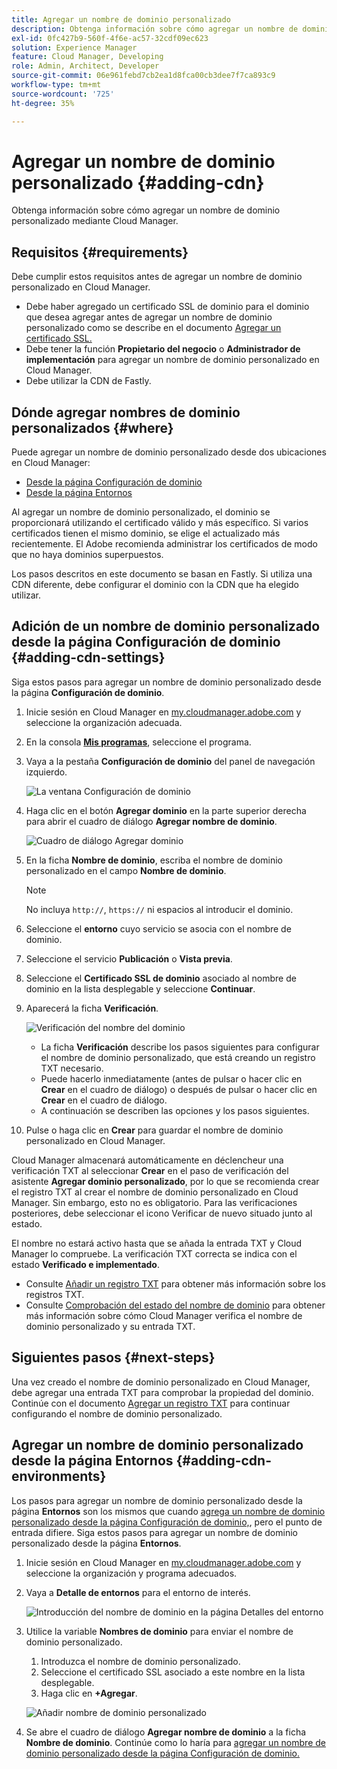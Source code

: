 ```yaml
---
title: Agregar un nombre de dominio personalizado
description: Obtenga información sobre cómo agregar un nombre de dominio personalizado mediante Cloud Manager.
exl-id: 0fc427b9-560f-4f6e-ac57-32cdf09ec623
solution: Experience Manager
feature: Cloud Manager, Developing
role: Admin, Architect, Developer
source-git-commit: 06e961febd7cb2ea1d8fca00cb3dee7f7ca893c9
workflow-type: tm+mt
source-wordcount: '725'
ht-degree: 35%

---
```



# Agregar un nombre de dominio personalizado {#adding-cdn}

Obtenga información sobre cómo agregar un nombre de dominio personalizado mediante Cloud Manager.

## Requisitos  {#requirements}

Debe cumplir estos requisitos antes de agregar un nombre de dominio personalizado en Cloud Manager.

* Debe haber agregado un certificado SSL de dominio para el dominio que desea agregar antes de agregar un nombre de dominio personalizado como se describe en el documento [Agregar un certificado SSL.](/help/implementing/cloud-manager/managing-ssl-certifications/add-ssl-certificate.md)
* Debe tener la función **Propietario del negocio** o **Administrador de implementación** para agregar un nombre de dominio personalizado en Cloud Manager.
* Debe utilizar la CDN de Fastly.

## Dónde agregar nombres de dominio personalizados {#where}

Puede agregar un nombre de dominio personalizado desde dos ubicaciones en Cloud Manager:

* [Desde la página Configuración de dominio](#adding-cdn-settings)
* [Desde la página Entornos](#adding-cdn-environments)

Al agregar un nombre de dominio personalizado, el dominio se proporcionará utilizando el certificado válido y más específico. Si varios certificados tienen el mismo dominio, se elige el actualizado más recientemente. El Adobe recomienda administrar los certificados de modo que no haya dominios superpuestos.

Los pasos descritos en este documento se basan en Fastly. Si utiliza una CDN diferente, debe configurar el dominio con la CDN que ha elegido utilizar.

## Adición de un nombre de dominio personalizado desde la página Configuración de dominio {#adding-cdn-settings}

Siga estos pasos para agregar un nombre de dominio personalizado desde la página **Configuración de dominio**.

1. Inicie sesión en Cloud Manager en [my.cloudmanager.adobe.com](https://my.cloudmanager.adobe.com/) y seleccione la organización adecuada.

1. En la consola **[Mis programas](/help/implementing/cloud-manager/navigation.md#my-programs)**, seleccione el programa.

1. Vaya a la pestaña **Configuración de dominio** del panel de navegación izquierdo.

   ![La ventana Configuración de dominio](/help/implementing/cloud-manager/assets/cdn/cdn-create.png)

1. Haga clic en el botón **Agregar dominio** en la parte superior derecha para abrir el cuadro de diálogo **Agregar nombre de dominio**.

   ![Cuadro de diálogo Agregar dominio](/help/implementing/cloud-manager/assets/cdn/add-cdn1.png)

1. En la ficha **Nombre de dominio**, escriba el nombre de dominio personalizado en el campo **Nombre de dominio**.

   >[!NOTE]
   >
   >No incluya `http://`, `https://` ni espacios al introducir el dominio.

1. Seleccione el **entorno** cuyo servicio se asocia con el nombre de dominio.

1. Seleccione el servicio **Publicación** o **Vista previa**.

1. Seleccione el **Certificado SSL de dominio** asociado al nombre de dominio en la lista desplegable y seleccione **Continuar**.

1. Aparecerá la ficha **Verificación**.

   ![Verificación del nombre del dominio](/help/implementing/cloud-manager/assets/cdn/cdn-create6.png)

   * La ficha **Verificación** describe los pasos siguientes para configurar el nombre de dominio personalizado, que está creando un registro TXT necesario.
   * Puede hacerlo inmediatamente (antes de pulsar o hacer clic en **Crear** en el cuadro de diálogo) o después de pulsar o hacer clic en **Crear** en el cuadro de diálogo.
   * A continuación se describen las opciones y los pasos siguientes.

1. Pulse o haga clic en **Crear** para guardar el nombre de dominio personalizado en Cloud Manager.

Cloud Manager almacenará automáticamente en déclencheur una verificación TXT al seleccionar **Crear** en el paso de verificación del asistente **Agregar dominio personalizado**, por lo que se recomienda crear el registro TXT al crear el nombre de dominio personalizado en Cloud Manager. Sin embargo, esto no es obligatorio. Para las verificaciones posteriores, debe seleccionar el icono Verificar de nuevo situado junto al estado.

El nombre no estará activo hasta que se añada la entrada TXT y Cloud Manager lo compruebe. La verificación TXT correcta se indica con el estado **Verificado e implementado**.

* Consulte [Añadir un registro TXT](/help/implementing/cloud-manager/custom-domain-names/add-text-record.md) para obtener más información sobre los registros TXT.
* Consulte [Comprobación del estado del nombre de dominio](/help/implementing/cloud-manager/custom-domain-names/check-domain-name-status.md) para obtener más información sobre cómo Cloud Manager verifica el nombre de dominio personalizado y su entrada TXT.

## Siguientes pasos {#next-steps}

Una vez creado el nombre de dominio personalizado en Cloud Manager, debe agregar una entrada TXT para comprobar la propiedad del dominio. Continúe con el documento [Agregar un registro TXT](/help/implementing/cloud-manager/custom-domain-names/add-text-record.md) para continuar configurando el nombre de dominio personalizado.

## Agregar un nombre de dominio personalizado desde la página Entornos {#adding-cdn-environments}

Los pasos para agregar un nombre de dominio personalizado desde la página **Entornos** son los mismos que cuando [agrega un nombre de dominio personalizado desde la página Configuración de dominio,](#adding-cdn-settings), pero el punto de entrada difiere. Siga estos pasos para agregar un nombre de dominio personalizado desde la página **Entornos**.

1. Inicie sesión en Cloud Manager en [my.cloudmanager.adobe.com](https://my.cloudmanager.adobe.com/) y seleccione la organización y programa adecuados.

1. Vaya a **Detalle de entornos** para el entorno de interés.

   ![Introducción del nombre de dominio en la página Detalles del entorno](/help/implementing/cloud-manager/assets/cdn/cdn-create4.png)

1. Utilice la variable **Nombres de dominio** para enviar el nombre de dominio personalizado.

   1. Introduzca el nombre de dominio personalizado.
   1. Seleccione el certificado SSL asociado a este nombre en la lista desplegable.
   1. Haga clic en **+Agregar**.

   ![Añadir nombre de dominio personalizado](/help/implementing/cloud-manager/assets/cdn/cdn-create3.png)

1. Se abre el cuadro de diálogo **Agregar nombre de dominio** a la ficha **Nombre de dominio**. Continúe como lo haría para [agregar un nombre de dominio personalizado desde la página Configuración de dominio.](#adding-cdn-settings)
